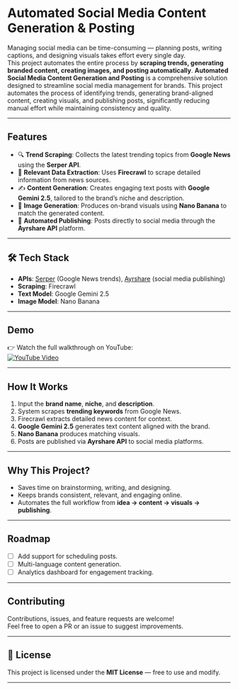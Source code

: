 #  Automated Social Media Content Generation & Posting

Managing social media can be time-consuming — planning posts, writing captions, and designing visuals takes effort every single day.  
This project automates the entire process by **scraping trends, generating branded content, creating images, and posting automatically**.
**Automated Social Media Content Generation and Posting** is a comprehensive solution designed to streamline social media management for brands. This project automates the process of identifying trends, generating brand-aligned content, creating visuals, and publishing posts, significantly reducing manual effort while maintaining consistency and quality.


---

##  Features

- 🔍 **Trend Scraping**: Collects the latest trending topics from **Google News** using the **Serper API**.  
- 📰 **Relevant Data Extraction**: Uses **Firecrawl** to scrape detailed information from news sources.  
- ✍️ **Content Generation**: Creates engaging text posts with **Google Gemini 2.5**, tailored to the brand’s niche and description.  
- 🎨 **Image Generation**: Produces on-brand visuals using **Nano Banana** to match the generated content.  
- 📢 **Automated Publishing**: Posts directly to social media through the **Ayrshare API** platform.  

---

## 🛠 Tech Stack

- **APIs**: [Serper](https://serper.dev/) (Google News trends), [Ayrshare](https://app.ayrshare.com/api) (social media publishing)  
- **Scraping**: Firecrawl  
- **Text Model**: Google Gemini 2.5  
- **Image Model**: Nano Banana  

---

##  Demo

👉 Watch the full walkthrough on YouTube:  
[![YouTube Video](https://img.shields.io/badge/Watch-Demo-red?logo=youtube)](https://youtu.be/Op_1fnW4cnI)

---

##  How It Works

1. Input the **brand name**, **niche**, and **description**.  
2. System scrapes **trending keywords** from Google News.  
3. Firecrawl extracts detailed news content for context.  
4. **Google Gemini 2.5** generates text content aligned with the brand.  
5. **Nano Banana** produces matching visuals.  
6. Posts are published via **Ayrshare API** to social media platforms.  

---

##  Why This Project?

- Saves time on brainstorming, writing, and designing.  
- Keeps brands consistent, relevant, and engaging online.  
- Automates the full workflow from **idea → content → visuals → publishing**.  

---

##  Roadmap

- [ ] Add support for scheduling posts.  
- [ ] Multi-language content generation.  
- [ ] Analytics dashboard for engagement tracking.  

---

##  Contributing

Contributions, issues, and feature requests are welcome!  
Feel free to open a PR or an issue to suggest improvements.  

---

## 📜 License

This project is licensed under the **MIT License** — free to use and modify.  

---
